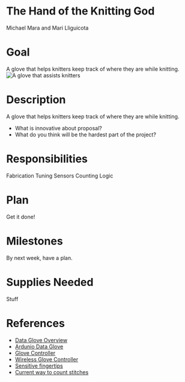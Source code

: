 The Hand of the Knitting God
==============================
Michael Mara and Mari Lliguicota

Goal
==============================
A glove that helps knitters keep track of where they are while knitting.
![A glove that assists knitters](https://cdn.instructables.com/F66/1H4R/J30SVBKT/F661H4RJ30SVBKT.LARGE.jpg)

Description
==============================
A glove that helps knitters keep track of where they are while knitting.
 - What is innovative about proposal?
 - What do you think will be the hardest part of the project?
 
Responsibilities
==============================

Fabrication
Tuning Sensors
Counting Logic
 
Plan
===============================

Get it done!

Milestones
===============================

By next week, have a plan.

Supplies Needed
==============================
Stuff

References
===============================
- [Data Glove Overview](https://www.kobakant.at/DIY/?p=7114)
- [Ardunio Data Glove](https://www.kobakant.at/DIY/?p=4639)
- [Glove Controller](https://www.instructables.com/id/DIY-Glove-Controller-With-E-Textile-Sensors/)
- [Wireless Glove Controller](https://learn.sparkfun.com/tutorials/wireless-glove-controller)
- [Sensitive fingertips](https://www.kobakant.at/DIY/?p=531)
- [Current way to count stitches](https://www.marthastewart.com/1500191/how-use-markers-count-knitting-stitches)
